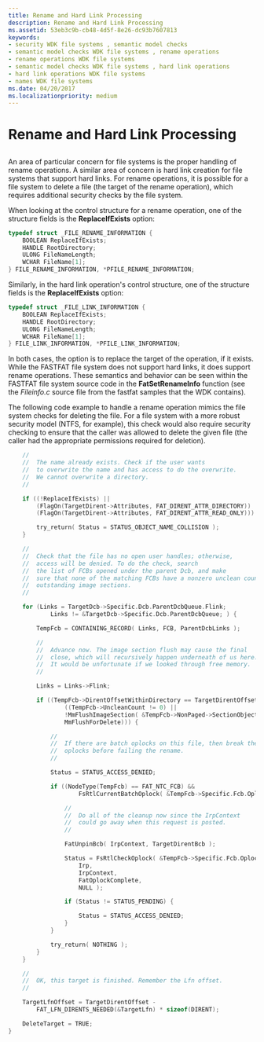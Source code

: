 ```yaml
---
title: Rename and Hard Link Processing
description: Rename and Hard Link Processing
ms.assetid: 53eb3c9b-cb48-4d5f-8e26-dc93b7607813
keywords:
- security WDK file systems , semantic model checks
- semantic model checks WDK file systems , rename operations
- rename operations WDK file systems
- semantic model checks WDK file systems , hard link operations
- hard link operations WDK file systems
- names WDK file systems
ms.date: 04/20/2017
ms.localizationpriority: medium
---
```


# Rename and Hard Link Processing


## <span id="ddk_rename_and_hard_link_processing_if"></span><span id="DDK_RENAME_AND_HARD_LINK_PROCESSING_IF"></span>


An area of particular concern for file systems is the proper handling of rename operations. A similar area of concern is hard link creation for file systems that support hard links. For rename operations, it is possible for a file system to delete a file (the target of the rename operation), which requires additional security checks by the file system.

When looking at the control structure for a rename operation, one of the structure fields is the **ReplaceIfExists** option:

```cpp
typedef struct _FILE_RENAME_INFORMATION {
    BOOLEAN ReplaceIfExists;
    HANDLE RootDirectory;
    ULONG FileNameLength;
    WCHAR FileName[1];
} FILE_RENAME_INFORMATION, *PFILE_RENAME_INFORMATION;
```

Similarly, in the hard link operation's control structure, one of the structure fields is the **ReplaceIfExists** option:

```cpp
typedef struct _FILE_LINK_INFORMATION {
    BOOLEAN ReplaceIfExists;
    HANDLE RootDirectory;
    ULONG FileNameLength;
    WCHAR FileName[1];
} FILE_LINK_INFORMATION, *PFILE_LINK_INFORMATION;
```

In both cases, the option is to replace the target of the operation, if it exists. While the FASTFAT file system does not support hard links, it does support rename operations. These semantics and behavior can be seen within the FASTFAT file system source code in the **FatSetRenameInfo** function (see the *Fileinfo.c* source file from the fastfat samples that the WDK contains).

The following code example to handle a rename operation mimics the file system checks for deleting the file. For a file system with a more robust security model (NTFS, for example), this check would also require security checking to ensure that the caller was allowed to delete the given file (the caller had the appropriate permissions required for deletion).

```cpp
    //
    //  The name already exists. Check if the user wants
    //  to overwrite the name and has access to do the overwrite.
    //  We cannot overwrite a directory.
    //

    if ((!ReplaceIfExists) ||
        (FlagOn(TargetDirent->Attributes, FAT_DIRENT_ATTR_DIRECTORY)) || 
        (FlagOn(TargetDirent->Attributes, FAT_DIRENT_ATTR_READ_ONLY))) {

        try_return( Status = STATUS_OBJECT_NAME_COLLISION );
    }

    //
    //  Check that the file has no open user handles; otherwise, 
    //  access will be denied. To do the check, search
    //  the list of FCBs opened under the parent Dcb, and make
    //  sure that none of the matching FCBs have a nonzero unclean count or
    //  outstanding image sections.
    //

    for (Links = TargetDcb->Specific.Dcb.ParentDcbQueue.Flink;
            Links != &TargetDcb->Specific.Dcb.ParentDcbQueue; ) {

        TempFcb = CONTAINING_RECORD( Links, FCB, ParentDcbLinks );

        //
        //  Advance now. The image section flush may cause the final
        //  close, which will recursively happen underneath of us here.
        //  It would be unfortunate if we looked through free memory.
        //

        Links = Links->Flink;

        if ((TempFcb->DirentOffsetWithinDirectory == TargetDirentOffset) &&
                ((TempFcb->UncleanCount != 0) ||
                !MmFlushImageSection( &TempFcb->NonPaged->SectionObjectPointers,
                MmFlushForDelete))) {

            //
            //  If there are batch oplocks on this file, then break the
            //  oplocks before failing the rename.
            //

            Status = STATUS_ACCESS_DENIED;

            if ((NodeType(TempFcb) == FAT_NTC_FCB) &&
                    FsRtlCurrentBatchOplock( &TempFcb->Specific.Fcb.Oplock )) {

                //
                //  Do all of the cleanup now since the IrpContext
                //  could go away when this request is posted.
                //

                FatUnpinBcb( IrpContext, TargetDirentBcb );

                Status = FsRtlCheckOplock( &TempFcb->Specific.Fcb.Oplock,
                    Irp,
                    IrpContext,
                    FatOplockComplete,
                    NULL );

                if (Status != STATUS_PENDING) {

                    Status = STATUS_ACCESS_DENIED;
                }
            }

            try_return( NOTHING );
        }
    }

    //
    //  OK, this target is finished. Remember the Lfn offset.
    //

    TargetLfnOffset = TargetDirentOffset -
        FAT_LFN_DIRENTS_NEEDED(&TargetLfn) * sizeof(DIRENT);

    DeleteTarget = TRUE;
}
```

 

 




